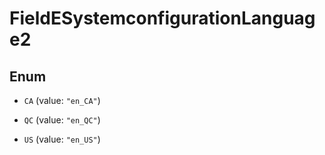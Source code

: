 

# FieldESystemconfigurationLanguage2

## Enum


* `CA` (value: `"en_CA"`)

* `QC` (value: `"en_QC"`)

* `US` (value: `"en_US"`)



